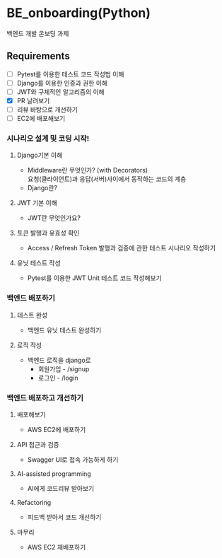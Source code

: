 # BE_onboarding(Python)
백엔드 개발 온보딩 과제

## Requirements
- [ ] Pytest를 이용한 테스트 코드 작성법 이해
- [ ] Django를 이용한 인증과 권한 이해
- [ ] JWT와 구체적인 알고리즘의 이해
- [x] PR 날려보기
- [ ] 리뷰 바탕으로 개선하기
- [ ] EC2에 배포해보기

### 시나리오 설계 및 코딩 시작!
1. Django기본 이해
   - Middleware란 무엇인가? (with Decorators)  
     요청(클라이언트)과 응답(서버)사이에서 동작하는 코드의 계층
   - Django란?

2. JWT 기본 이해
   - JWT란 무엇인가요?

3. 토큰 발행과 유효성 확인
   - Access / Refresh Token 발행과 검증에 관한 테스트 시나리오 작성하기

4. 유닛 테스트 작성
   - Pytest를 이용한 JWT Unit 테스트 코드 작성해보기

### 백엔드 배포하기
1. 테스트 완성
   - 백엔드 유닛 테스트 완성하기

2. 로직 작성
   - 백엔드 로직을 django로
      - 회원가입 - /signup
      - 로그인 - /login

### 백엔드 배포하고 개선하기
1. 배포해보기
   - AWS EC2에 배포하기

2. API 접근과 검증
   - Swagger UI로 접속 가능하게 하기

3. AI-assisted programming
   - AI에게 코드리뷰 받아보기

4. Refactoring
   - 피드백 받아서 코드 개선하기

5. 마무리
   - AWS EC2 재배포하기